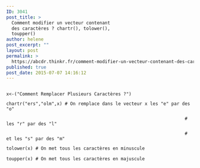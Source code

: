 ```yaml
---
ID: 3041
post_title: >
  Comment modifier un vecteur contenant
  des caractères ? chartr(), tolower(),
  toupper()
author: helene
post_excerpt: ""
layout: post
permalink: >
  https://abcdr.thinkr.fr/comment-modifier-un-vecteur-contenant-des-caracteres-chartr-tolower-toupper/
published: true
post_date: 2015-07-07 14:16:12
---
```

<p> <pre><code><br />x&lt;-("Comment Remplacer Plusieurs Caractères ?")</p><p>chartr("ers","olm",x) # On remplace dans le vecteur x les "e" par des "o"</p><p>                                                                   # les "r" par des "l"</p><p>                                                                   # et les "s" par des "m"</p><p></p><p>tolower(x) # On met tous les caractères en minuscule</p><p>toupper(x) # On met tous les caractères en majuscule<br /> </code></pre>   </p>